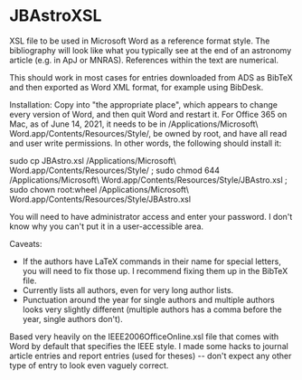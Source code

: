 # JBAstroXSL

XSL file to be used in Microsoft Word as a reference format style. The bibliography will look like what you typically see at the end of an astronomy article (e.g. in ApJ or MNRAS). References within the text are numerical.

This should work in most cases for entries downloaded from ADS as BibTeX and then exported as Word XML format, for example using BibDesk.

Installation:
Copy into "the appropriate place", which appears to change every version of Word, and then quit Word and restart it. For Office 365 on Mac, as of June 14, 2021, it needs to be in /Applications/Microsoft\ Word.app/Contents/Resources/Style/, be owned by root, and have all read and user write permissions. In other words, the following should install it:

sudo cp JBAstro.xsl /Applications/Microsoft\ Word.app/Contents/Resources/Style/ ; sudo chmod 644 /Applications/Microsoft\ Word.app/Contents/Resources/Style/JBAstro.xsl ; sudo chown root:wheel /Applications/Microsoft\ Word.app/Contents/Resources/Style/JBAstro.xsl

You will need to have administrator access and enter your password. I don't know why you can't put it in a user-accessible area.

Caveats:
 - If the authors have LaTeX commands in their name for special letters, you will need to fix those up. I recommend fixing them up in the BibTeX file.
 - Currently lists all authors, even for very long author lists.
 - Punctuation around the year for single authors and multiple authors looks very slightly different (multiple authors has a comma before the year, single authors don't).

Based very heavily on the IEEE2006OfficeOnline.xsl file that comes with Word by default that specifies the IEEE style. I made some hacks to journal article entries and report entries (used for theses) -- don't expect any other type of entry to look even vaguely correct.

